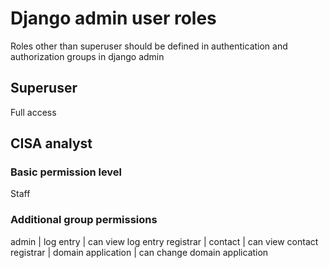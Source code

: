 # Django admin user roles

Roles other than superuser should be defined in authentication and authorization groups in django admin 

## Superuser

Full access

## CISA analyst

### Basic permission level

Staff

### Additional group permissions

admin | log entry | can view log entry
registrar | contact | can view contact
registrar | domain application | can change domain application